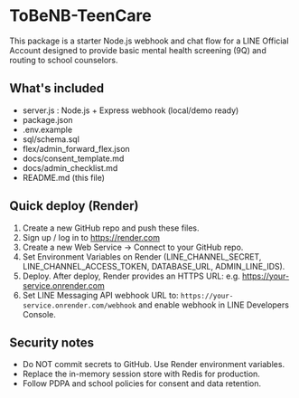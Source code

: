 # ToBeNB-TeenCare

This package is a starter Node.js webhook and chat flow for a LINE Official Account
designed to provide basic mental health screening (9Q) and routing to school counselors.

## What's included
- server.js : Node.js + Express webhook (local/demo ready)
- package.json
- .env.example
- sql/schema.sql
- flex/admin_forward_flex.json
- docs/consent_template.md
- docs/admin_checklist.md
- README.md (this file)

## Quick deploy (Render)
1. Create a new GitHub repo and push these files.
2. Sign up / log in to https://render.com
3. Create a new Web Service -> Connect to your GitHub repo.
4. Set Environment Variables on Render (LINE_CHANNEL_SECRET, LINE_CHANNEL_ACCESS_TOKEN, DATABASE_URL, ADMIN_LINE_IDS).
5. Deploy. After deploy, Render provides an HTTPS URL: e.g. https://your-service.onrender.com
6. Set LINE Messaging API webhook URL to: `https://your-service.onrender.com/webhook` and enable webhook in LINE Developers Console.

## Security notes
- Do NOT commit secrets to GitHub. Use Render environment variables.
- Replace the in-memory session store with Redis for production.
- Follow PDPA and school policies for consent and data retention.

